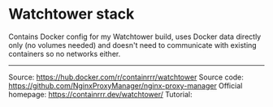 # Watchtower stack
Contains Docker config for my Watchtower build, uses Docker data directly only (no volumes needed) and doesn't need to communicate with existing containers so no networks either.

-------

Source: https://hub.docker.com/r/containrrr/watchtower
Source code: https://github.com/NginxProxyManager/nginx-proxy-manager
Official homepage: https://containrrr.dev/watchtower/
Tutorial: 